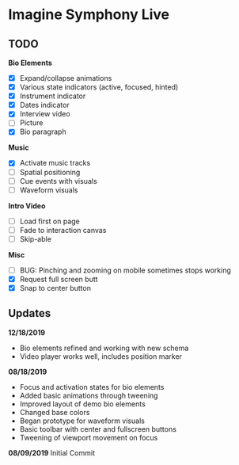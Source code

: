 # Imagine Symphony Live

## TODO

**Bio Elements**
 - [x] Expand/collapse animations
 - [x] Various state indicators (active, focused, hinted)
 - [x] Instrument indicator
 - [x] Dates indicator
 - [x] Interview video
 - [ ] Picture
 - [x] Bio paragraph

**Music**
 - [X] Activate music tracks
 - [ ] Spatial positioning
 - [ ] Cue events with visuals
 - [ ] Waveform visuals

**Intro Video**
 - [ ] Load first on page
 - [ ] Fade to interaction canvas
 - [ ] Skip-able

**Misc**
 - [ ] BUG: Pinching and zooming on mobile sometimes stops working
 - [X] Request full screen butt
 - [X] Snap to center button

## Updates

**12/18/2019**
 - Bio elements refined and working with new schema
 - Video player works well, includes position marker

**08/18/2019**
 - Focus and activation states for bio elements
 - Added basic animations through tweening
 - Improved layout of demo bio elements
 - Changed base colors
 - Began prototype for waveform visuals
 - Basic toolbar with center and fullscreen buttons
 - Tweening of viewport movement on focus

**08/09/2019**
Initial Commit